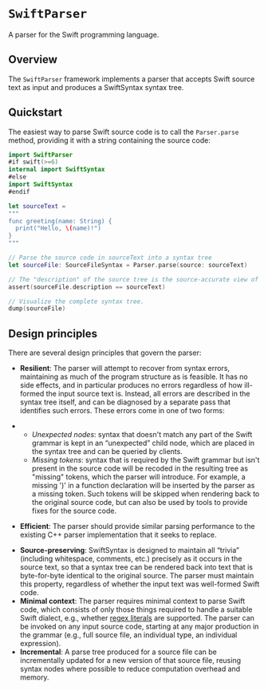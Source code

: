 # ``SwiftParser``

A parser for the Swift programming language.

## Overview

The `SwiftParser` framework implements a parser that accepts Swift source text as input and produces a SwiftSyntax syntax tree.

## Quickstart

The easiest way to parse Swift source code is to call the `Parser.parse` method, providing it with a string containing the source code:

```swift
import SwiftParser
#if swift(>=6)
internal import SwiftSyntax
#else
import SwiftSyntax
#endif

let sourceText =
"""
func greeting(name: String) {
  print("Hello, \(name)!")
}
"""

// Parse the source code in sourceText into a syntax tree
let sourceFile: SourceFileSyntax = Parser.parse(source: sourceText)

// The "description" of the source tree is the source-accurate view of what was parsed.
assert(sourceFile.description == sourceText)

// Visualize the complete syntax tree.
dump(sourceFile)
```

## Design principles

There are several design principles that govern the parser:

* **Resilient**: The parser will attempt to recover from syntax errors, maintaining as much of the program structure as is feasible. It has no side effects, and in particular produces no errors regardless of how ill-formed the input source text is. Instead, all errors are described in the syntax tree itself, and can be diagnosed by a separate pass that identifies such errors. These errors come in one of two forms:

* - *Unexpected nodes*: syntax that doesn't match any part of the Swift grammar is kept in an “unexpected” child node, which are placed in the syntax tree and can be queried by clients.
  - *Missing tokens*: syntax that is required by the Swift grammar but isn't present in the source code will be recoded in the resulting tree as "missing" tokens, which the parser will introduce. For example, a missing ')' in a function declaration will be inserted by the parser as a missing token. Such tokens will be skipped when rendering back to the original source code, but can also be used by tools to provide fixes for the source code.

* **Efficient**: The parser should provide similar parsing performance to the existing C++ parser implementation that it seeks to replace.

- **Source-preserving**: SwiftSyntax is designed to maintain all “trivia” (including whitespace, comments, etc.) precisely as it occurs in the source text, so that a syntax tree can be rendered back into text that is byte-for-byte identical to the original source. The parser must maintain this property, regardless of whether the input text was well-formed Swift code.
- **Minimal context**: The parser requires minimal context to parse Swift code, which consists of only those things required to handle a suitable Swift dialect, e.g., whether [regex literals](https://github.com/apple/swift-evolution/blob/main/proposals/0354-regex-literals.md) are supported. The parser can be invoked on any input source code, starting at any major production in the grammar (e.g., full source file, an individual type, an individual expression).
- **Incremental**: A parse tree produced for a source file can be incrementally updated for a new version of that source file, reusing syntax nodes where possible to reduce computation overhead and memory.
